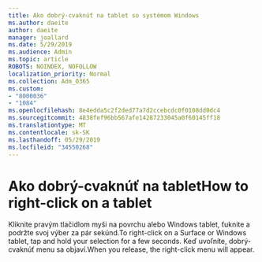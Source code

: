 ```yaml
---
title: Ako dobrý-cvaknúť na tablet so systémom Windows
ms.author: daeite
author: daeite
manager: joallard
ms.date: 5/29/2019
ms.audience: Admin
ms.topic: article
ROBOTS: NOINDEX, NOFOLLOW
localization_priority: Normal
ms.collection: Adm_O365
ms.custom:
- "8000036"
- "1084"
ms.openlocfilehash: 8e4edda5c2f2ded77a7d2ccebcdc0f0108dd0dc4
ms.sourcegitcommit: 4838fef96bb567afe14287233045a0f60145ff18
ms.translationtype: MT
ms.contentlocale: sk-SK
ms.lasthandoff: 05/29/2019
ms.locfileid: "34550268"
---
```

# <a name="how-to-right-click-on-a-tablet"></a><span data-ttu-id="4024e-102">Ako dobrý-cvaknúť na tablet</span><span class="sxs-lookup"><span data-stu-id="4024e-102">How to right-click on a tablet</span></span>

<span data-ttu-id="4024e-103">Kliknite pravým tlačidlom myši na povrchu alebo Windows tablet, ťuknite a podržte svoj výber za pár sekúnd.</span><span class="sxs-lookup"><span data-stu-id="4024e-103">To right-click on a Surface or Windows tablet, tap and hold your selection for a few seconds.</span></span> <span data-ttu-id="4024e-104">Keď uvoľníte, dobrý-cvaknúť menu sa objaví.</span><span class="sxs-lookup"><span data-stu-id="4024e-104">When you release, the right-click menu will appear.</span></span>